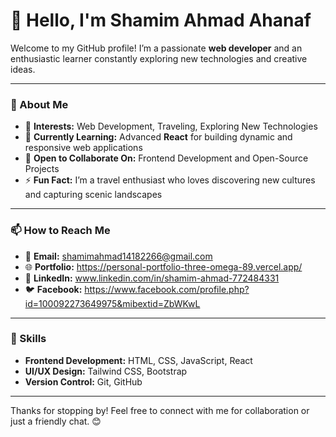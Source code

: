 # 👋 Hello, I'm Shamim Ahmad Ahanaf  

Welcome to my GitHub profile! I’m a passionate **web developer** and an enthusiastic learner constantly exploring new technologies and creative ideas.  

---

### 🌟 About Me  
- 👀 **Interests:** Web Development, Traveling, Exploring New Technologies  
- 🌱 **Currently Learning:** Advanced **React** for building dynamic and responsive web applications  
- 💞️ **Open to Collaborate On:** Frontend Development and Open-Source Projects  
- ⚡ **Fun Fact:** I’m a travel enthusiast who loves discovering new cultures and capturing scenic landscapes  

---

### 📫 How to Reach Me  
- 📧 **Email:** shamimahmad14182266@gmail.com
- 🌐 **Portfolio:** https://personal-portfolio-three-omega-89.vercel.app/
- 💼 **LinkedIn:** www.linkedin.com/in/shamim-ahmad-772484331
- 🐦 **Facebook:** https://www.facebook.com/profile.php?id=100092273649975&mibextid=ZbWKwL 


---

### 🚀 Skills  
- **Frontend Development:** HTML, CSS, JavaScript, React
- **UI/UX Design:** Tailwind CSS, Bootstrap    
- **Version Control:** Git, GitHub  


---

Thanks for stopping by! Feel free to connect with me for collaboration or just a friendly chat. 😊  

<!---
shamim-ahmad-ahnaf/shamim-ahmad-ahnaf is a ✨ special ✨ repository because its `README.md` (this file) appears on your GitHub profile.
You can click the Preview link to take a look at your changes.
--->
